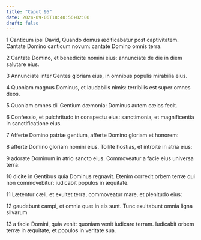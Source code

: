 ```yaml
---
title: "Caput 95"
date: 2024-09-06T18:40:56+02:00
draft: false
---
```




1 Canticum ipsi David, Quando domus ædificabatur post captivitatem. Cantate Domino canticum novum: cantate Domino omnis terra.

2 Cantate Domino, et benedicite nomini eius: annunciate de die in diem salutare eius.

3 Annunciate inter Gentes gloriam eius, in omnibus populis mirabilia eius.

4 Quoniam magnus Dominus, et laudabilis nimis: terribilis est super omnes deos.

5 Quoniam omnes dii Gentium dæmonia: Dominus autem cælos fecit.

6 Confessio, et pulchritudo in conspectu eius: sanctimonia, et magnificentia in sanctificatione eius.

7 Afferte Domino patriæ gentium, afferte Domino gloriam et honorem:

8 afferte Domino gloriam nomini eius. Tollite hostias, et introite in atria eius:

9 adorate Dominum in atrio sancto eius. Commoveatur a facie eius universa terra:

10 dicite in Gentibus quia Dominus regnavit. Etenim correxit orbem terræ qui non commovebitur: iudicabit populos in æquitate.

11 Lætentur cæli, et exultet terra, commoveatur mare, et plenitudo eius:

12 gaudebunt campi, et omnia quæ in eis sunt. Tunc exultabunt omnia ligna silvarum

13 a facie Domini, quia venit: quoniam venit iudicare terram. Iudicabit orbem terræ in æquitate, et populos in veritate sua.

